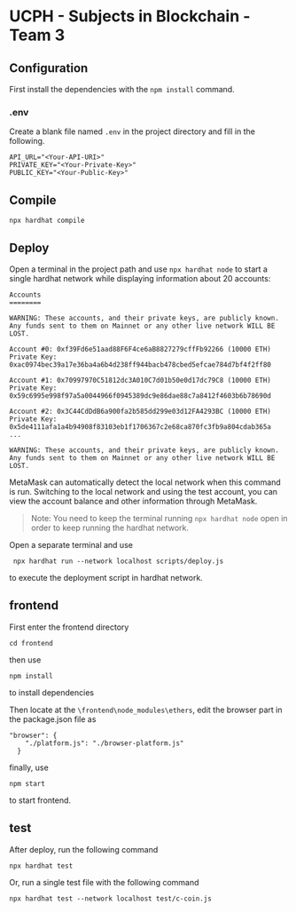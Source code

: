 # UCPH - Subjects in Blockchain - Team 3

## Configuration
First install the dependencies with the `npm install` command.

### .env
Create a blank file named `.env` in the project directory and fill in the following.
```
API_URL="<Your-API-URI>"
PRIVATE_KEY="<Your-Private-Key>"
PUBLIC_KEY="<Your-Public-Key>"
```
## Compile
```
npx hardhat compile
```

## Deploy
Open a terminal in the project path and use `npx hardhat node` to start a single hardhat network while displaying information about 20 accounts:
```
Accounts
========

WARNING: These accounts, and their private keys, are publicly known.
Any funds sent to them on Mainnet or any other live network WILL BE LOST.

Account #0: 0xf39Fd6e51aad88F6F4ce6aB8827279cffFb92266 (10000 ETH)
Private Key: 0xac0974bec39a17e36ba4a6b4d238ff944bacb478cbed5efcae784d7bf4f2ff80

Account #1: 0x70997970C51812dc3A010C7d01b50e0d17dc79C8 (10000 ETH)
Private Key: 0x59c6995e998f97a5a0044966f0945389dc9e86dae88c7a8412f4603b6b78690d

Account #2: 0x3C44CdDdB6a900fa2b585dd299e03d12FA4293BC (10000 ETH)
Private Key: 0x5de4111afa1a4b94908f83103eb1f1706367c2e68ca870fc3fb9a804cdab365a
...

WARNING: These accounts, and their private keys, are publicly known.
Any funds sent to them on Mainnet or any other live network WILL BE LOST.
```

MetaMask can automatically detect the local network when this command is run. Switching to the local network and using the test account, you can view the account balance and other information through MetaMask.

> Note: You need to keep the terminal running `npx hardhat node` open in order to keep running the hardhat network.


Open a separate terminal and use
```
 npx hardhat run --network localhost scripts/deploy.js
```
to execute the deployment script in hardhat network.

## frontend
First enter the frontend directory
```
cd frontend
```
then use
```
npm install
```
to install dependencies

Then locate at the `\frontend\node_modules\ethers`, edit the browser part in the package.json file as
```
"browser": {
    "./platform.js": "./browser-platform.js"
  }
```

finally, use
```
npm start
```
to start frontend.

## test 
After deploy, run the following command
```
npx hardhat test
```
Or, run a single test file with the following command
```
npx hardhat test --network localhost test/c-coin.js
```
